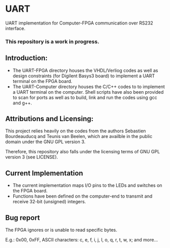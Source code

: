 # UART
UART implementation for Computer-FPGA communication over RS232 interface.

### This repository is a work in progress.  

## Introduction:
* The UART-FPGA directory houses the VHDL/Verliog codes as well as design constraints (for Digilent Basys3 board) to implement a UART terminal on the FPGA board.  
* The UART-Computer directory houses the C/C++ codes to to implement a UART terminal on the computer. Shell scripts have also been provided to scan for ports as well as to build, link and run the codes using gcc and g++.

## Attributions and Licensing:
This project relies heavily on the codes from the authors Sebastien Bourdeauducq and Teunis van Beelen, which are availble in the public domain under the GNU GPL version 3.

Therefore, this repository also falls under the licensing terms of GNU GPL version 3 (see LICENSE).

## Current Implementation
* The current implementation maps I/O pins to the LEDs and switches on the FPGA board.
* Functions have been defined on the computer-end to transmit and receive 32-bit (unsigned) integers.

## Bug report
The FPGA ignores or is unable to read specific bytes.

E.g.: 0x00, 0xFF, ASCII characters: c, e, f, i, j, l, o, q, r, t, w, x; and more...
